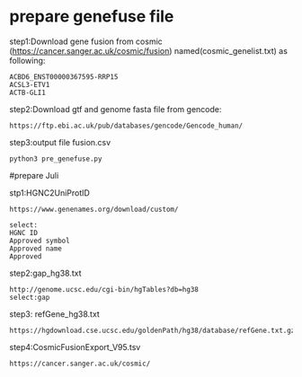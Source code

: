 # prepare genefuse file

step1:Download gene fusion from cosmic (https://cancer.sanger.ac.uk/cosmic/fusion) named(cosmic_genelist.txt) as following:

    ACBD6_ENST00000367595-RRP15
    ACSL3-ETV1
    ACTB-GLI1

step2:Download gtf and genome fasta file from gencode:

    https://ftp.ebi.ac.uk/pub/databases/gencode/Gencode_human/

step3:output file fusion.csv

    python3 pre_genefuse.py

#prepare Juli

stp1:HGNC2UniProtID

    https://www.genenames.org/download/custom/

    select:
    HGNC ID
    Approved symbol
    Approved name
    Approved

step2:gap_hg38.txt

    http://genome.ucsc.edu/cgi-bin/hgTables?db=hg38
    select:gap

step3: refGene_hg38.txt

    https://hgdownload.cse.ucsc.edu/goldenPath/hg38/database/refGene.txt.gz

step4:CosmicFusionExport_V95.tsv

    https://cancer.sanger.ac.uk/cosmic/